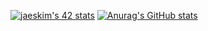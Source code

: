 [![jaeskim's 42 stats](https://badge42.herokuapp.com/api/stats/bbetsey?privacyEmail=true)](https://github.com/JaeSeoKim/badge42)
[![Anurag's GitHub stats](https://github-readme-stats.vercel.app/api?username=bbetsey)](https://github.com/anuraghazra/github-readme-stats)
